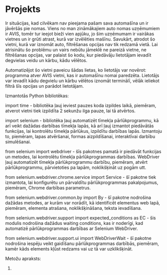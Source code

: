 # Projekts
Ir situācijas, kad cilvēkam nav pieejama pašam sava automašīna un ir jāvēršās pie nomas. Viens no man zināmākajiem auto nomas uzņēmumiem
ir AVIS, tomēr tur ieejot bieži vien apjūku, jo šim uzņēmumam ir vairākas vietnes un ir grūti atrast, kurā var izvēlēties mašīnu.
Savukārt, atrodot šo vietni, kurā var iznomāt auto, filtrēšanas opcijas nav tik redzamā vietā. Lai atrisinātu šo problēmu un vairs
nebūtu jāmeklē ne pareizā vietne, ne filtrēšanas opcijas, var palaist šo kodu, kur piedāvāju lietotājam ievadīt degvielas veidu
un kārbu, kādu vēlētos.

Automatizējot šo vietni paveicu šādas lietas, ko lietotājs var novērot: programma atver AVIS vietni, kas ir automašīnu nomai paredzēta.
Lietotājs var ievadīt kādu degvielu un kārbu vēlētos iznomāt terminālī, vēlāk ieliekot filtrā šīs opcijas un parādot lietotājam.

Izmantotās Python bibliotēkas:

  import time - bibliotēka ļauj ieviest pauzes koda izpildes laikā, piemēram, atverot vietni tiek izpildīta 2 sekunžu ilga pauze, lai 
tā atvērtos.

  import selenium - bibliotēka ļauj automatizēt tīmekļa pārlūkprogrammu, kā arī veikt dažādas darbības tīmekļa lapās, kā arī ļauj
izmantot piedāvātās funkcijas, lai kontrolētu tīmekļa pārlūkus, izpildītu darbības lapās. Izmantoju to, piemēram, lapas atvēršanai, 
formas aizpildīšanai, interaktīvai darbību simulēšanai.

  from selenium import webdriver - šīs pakotnes pamatā ir piedāvāt funkcijas un metodes, lai kontrolētu tīmekļa pārlūkprogrammas 
darbības. WebDriver ļauj automatizēt tīmekļa pārlūkprogrammu darbību, piemēram, atvērt pārlūkprogrammu, pārvietoties pa lapām,
noklikšķināt uz pogām utt.

  from selenium.webdriver.chrome.service import Service - šī pakotne tiek izmantota, lai konfigurētu un pārvaldītu pārlūkprogrammas 
pakalpojumus, piemēram, Chrome darbības parametrus.

  from selenium.webdriver.common.by import By - šī pakotne nodrošina dažādas metodes, ar kurām var norādīt, kā identificēt elementus 
web lapā, piemēram, elementa atrašana, noklikšķināšana, teksta ievadīšana.

  from selenium.webdriver.support import expected_conditions as EC - šis modulis nodrošina dažādus waiting conditions, kas ir 
noderīgi, kad automatizē pārlūkprogrammas darbības ar Selenium WebDriver.

  from selenium.webdriver.support.ui import WebDriverWait -  šī pakotne nodrošina iespēju veikt gaidīšanu pārlūkprogrammas darbībās, 
piemēram, kamēr kāds elements kļūst redzams vai uz tā var uzklikšķināt.

Metožu apraksts:

  1. 

